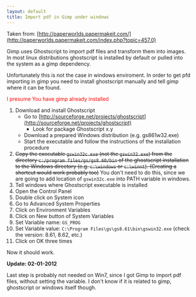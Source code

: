 ```yaml
---
layout: default
title: Import pdf in Gimp under windows
---
```

Taken from: [http://paperworlds.papermakeit.com/](http://paperworlds.papermakeit.com/index.php?topic=457.0)

Gimp uses Ghostscript to import pdf files and transform them into images. In
most linux distributions ghostscript is installed by default or pulled into
the system as a gimp dependency.

Unfortunately this is not the case in windows enviroment. In order to get
pfd importing in gimp you need to install ghostscript manually and tell gimp
where it can be found.

<span style="color:red">I presume You have gimp already installed</span>

1. Download and install Ghostscript
   * Go to
     [http://sourceforge.net/projects/ghostscript](http://sourceforge.net/projects/ghostscript)
     * Look for package Ghostscript x.y
   * Download a prepared Windows distribution (e.g. gs861w32.exe)
   * Start the executable and follow the instructions of the installation
     procedure
2. <strike>Copy the executable `gswin32c.exe` (not the `gswin32.exe`) from
   the directory `c:/program files/gs/gs8.60/bin` of the ghostscript
   installation to the Windows directory (e.g. `c:\windows` or `c:\winnt`).
   (Creating a shortcut would work probably too)</strike> You don't need to
   do this, since we are going to add location of `gswin32c.exe` into PATH
   variable in windows.
3. Tell windows where Ghostscript executable is installed
  1. Open the Control Panel
  2. Double click on System icon
  3. Go to Advanced System Properties
  4. Click on Environment Variables
  5. Click on New button of System Variables
  6. Set Variable name: `GS_PROG`
  7. Set Variable value: `C:\Program Files\gs\gs8.61\bin\gswin32.exe` (check
     the version: 8.61, 8.62, etc.)
  7. Click on OK three times

Now it should work.

**Update: 02-01-2012**

Last step is probably not needed on Win7, since I got Gimp to import pdf
files, without setting the variable. I don't know if it is related to gimp,
ghostscript or windows itself though.
